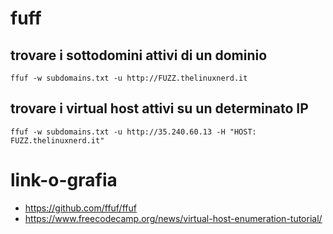 # fuff

## trovare i sottodomini attivi di un dominio

```
ffuf -w subdomains.txt -u http://FUZZ.thelinuxnerd.it
```

## trovare i virtual host attivi su un determinato IP

```
ffuf -w subdomains.txt -u http://35.240.60.13 -H "HOST: FUZZ.thelinuxnerd.it"
```

# link-o-grafia
- https://github.com/ffuf/ffuf
- https://www.freecodecamp.org/news/virtual-host-enumeration-tutorial/
